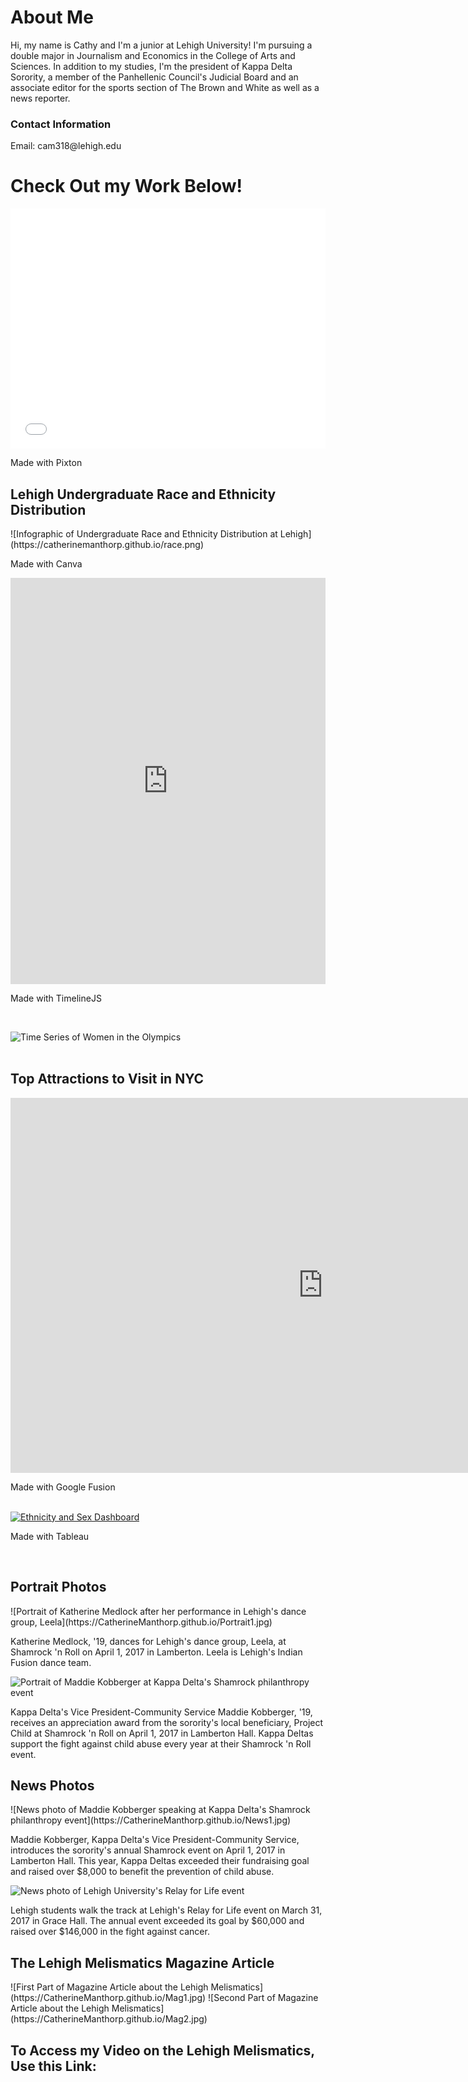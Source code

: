 <h1>About Me</h1>
<p>Hi, my name is Cathy and I'm a junior at Lehigh University! I'm pursuing a double major in Journalism and Economics in the College of Arts and Sciences. In addition to my studies, I'm the president of Kappa Delta Sorority, a member of the Panhellenic Council's Judicial Board and an associate editor for the sports section of The Brown and White as well as a news reporter.</p>
<h3>Contact Information</h3>
<p>Email: cam318@lehigh.edu</p>


<h1>Check Out my Work Below!</h1>

<iframe src="//www.pixton.com/embed/nlq6u83d" frameborder="0" width="100%" height="384" allowfullscreen></iframe>
<p>Made with Pixton</p>

<h2>Lehigh Undergraduate Race and Ethnicity Distribution</h2>
![Infographic of Undergraduate Race and Ethnicity Distribution at Lehigh](https://catherinemanthorp.github.io/race.png)
<p>Made with Canva</p>

<iframe src='https://cdn.knightlab.com/libs/timeline3/latest/embed/index.html?source=1hXOw36pGS262etc4D0Ut_Gt61j66F8neVZKxBqYD9Lk&font=Default&lang=en&initial_zoom=2&height=650' width='100%' height='650' webkitallowfullscreen mozallowfullscreen allowfullscreen frameborder='0'></iframe>
<p>Made with TimelineJS</p>
<br>

![Time Series of Women in the Olympics](https://catherinemanthorp.github.io/womenolympics.png)
<br>
<br>

<h2>Top Attractions to Visit in NYC</h2>
<iframe width="1000" height="600" scrolling="no" frameborder="no" src="https://fusiontables.google.com/embedviz?q=select+col0+from+1z5qxlKn3kzisU01h2kLOith_UE_nNYs6RV_R97ry&amp;viz=MAP&amp;h=false&amp;lat=40.86042659051754&amp;lng=-73.9888840068848&amp;t=1&amp;z=11&amp;l=col0&amp;y=2&amp;tmplt=2&amp;hml=ONE_COL_LAT_LNG"></iframe>
<p>Made with Google Fusion</p>
<br>

<md>
<div class='tableauPlaceholder' id='viz1488993834196' style='position: relative'><noscript><a href='#'><img alt='Ethnicity and Sex Dashboard ' src='https:&#47;&#47;public.tableau.com&#47;static&#47;images&#47;Ba&#47;BachelorsPercentage&#47;EthnicityandSexDashboard&#47;1_rss.png' style='border: none' /></a></noscript><object class='tableauViz'  style='display:none;'><param name='host_url' value='https%3A%2F%2Fpublic.tableau.com%2F' /> <param name='site_root' value='' /><param name='name' value='BachelorsPercentage&#47;EthnicityandSexDashboard' /><param name='tabs' value='no' /><param name='toolbar' value='yes' /><param name='static_image' value='https:&#47;&#47;public.tableau.com&#47;static&#47;images&#47;Ba&#47;BachelorsPercentage&#47;EthnicityandSexDashboard&#47;1.png' /> <param name='animate_transition' value='yes' /><param name='display_static_image' value='yes' /><param name='display_spinner' value='yes' /><param name='display_overlay' value='yes' /><param name='display_count' value='yes' /></object></div>                <script type='text/javascript'>                    var divElement = document.getElementById('viz1488993834196');                    var vizElement = divElement.getElementsByTagName('object')[0];                    vizElement.style.width='100%';vizElement.style.height=(divElement.offsetWidth*0.75)+'px';                    var scriptElement = document.createElement('script');                    scriptElement.src = 'https://public.tableau.com/javascripts/api/viz_v1.js';                    vizElement.parentNode.insertBefore(scriptElement, vizElement);                </script>
<p>Made with Tableau</p>
</md>
<br>

<h2>Portrait Photos</h2>
![Portrait of Katherine Medlock after her performance in Lehigh's dance group, Leela](https://CatherineManthorp.github.io/Portrait1.jpg)
<p>Katherine Medlock, '19, dances for Lehigh's dance group, Leela, at Shamrock 'n Roll on April 1, 2017 in Lamberton. Leela is Lehigh's Indian Fusion dance team.</p>

![Portrait of Maddie Kobberger at Kappa Delta's Shamrock philanthropy event](http://CatherineManthorp.github.io/Portrait2.jpg)
<p>Kappa Delta's Vice President-Community Service Maddie Kobberger, '19, receives an appreciation award from the sorority's local beneficiary, Project Child at Shamrock 'n Roll on April 1, 2017 in Lamberton Hall. Kappa Deltas support the fight against child abuse every year at their Shamrock 'n Roll event.</p>


<h2>News Photos</h2>
![News photo of Maddie Kobberger speaking at Kappa Delta's Shamrock philanthropy event](https://CatherineManthorp.github.io/News1.jpg)
<p>Maddie Kobberger, Kappa Delta's Vice President-Community Service, introduces the sorority's annual Shamrock event on April 1, 2017 in Lamberton Hall. This year, Kappa Deltas exceeded their fundraising goal and raised over $8,000 to benefit the prevention of child abuse.</p>

![News photo of Lehigh University's Relay for Life event](https://CatherineManthorp.github.io/News2.jpg)
<p>Lehigh students walk the track at Lehigh's Relay for Life event on March 31, 2017 in Grace Hall. The annual event exceeded its goal by $60,000 and raised over $146,000 in the fight against cancer.</p>

<h2>The Lehigh Melismatics Magazine Article</h2>
![First Part of Magazine Article about the Lehigh Melismatics](https://CatherineManthorp.github.io/Mag1.jpg)
![Second Part of Magazine Article about the Lehigh Melismatics](https://CatherineManthorp.github.io/Mag2.jpg)

<h2>To Access my Video on the Lehigh Melismatics, Use this Link:</h2>
<https://drive.google.com/file/d/0BweY_DdhQMmsNWJfdk1rRzZkcFE/view?usp=sharing>

